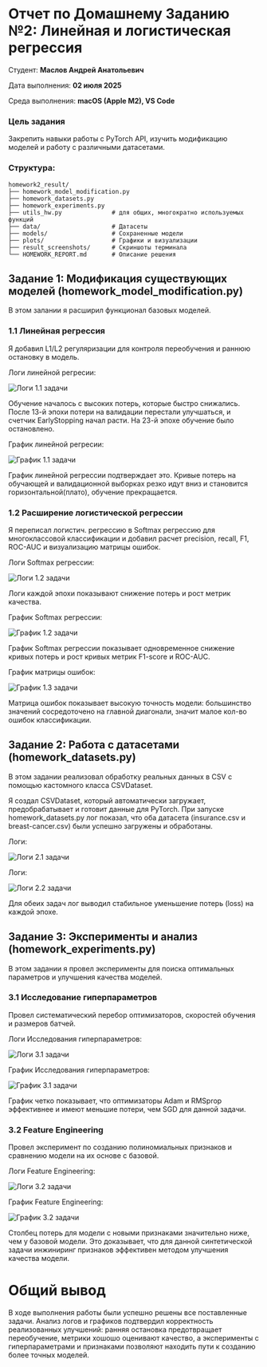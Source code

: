 # Отчет по Домашнему Заданию №2: Линейная и логистическая регрессия

Студент: **Маслов Андрей Анатольевич**

Дата выполнения: **02 июля 2025**

Среда выполнения: **macOS (Apple M2), VS Code**

### Цель задания
Закрепить навыки работы с PyTorch API, изучить модификацию моделей и работу с различными датасетами.

### Структура:
```
homework2_result/
├── homework_model_modification.py
├── homework_datasets.py
├── homework_experiments.py
├── utils_hw.py              # для общих, многократно используемых функций
├── data/                    # Датасеты
├── models/                  # Сохраненные модели
├── plots/                   # Графики и визуализации
├── result_screenshots/      # Скриншоты терминала
└── HOMEWORK_REPORT.md       # Описание решения
```


## Задание 1: Модификация существующих моделей (homework_model_modification.py)
В этом залании я расширил функционал базовых моделей.

### **1.1 Линейная регрессия**
Я добавил L1/L2 регуляризации для контроля переобучения и раннюю остановку в модель.

Логи линейной регресии:

![Логи 1.1 задачи](result_screenshots/task1_early_stop.png)

Обучение началось с высоких потерь, которые быстро снижались. После 13-й эпохи потери на валидации перестали улучшаться, и счетчик EarlyStopping начал расти. На 23-й эпохе обучение было остановлено.

График линейной регресии:

![График 1.1 задачи](plots/linear_regression_history.png)

График линейной регрессии подтверждает это. Кривые потерь на обучающей и валидационной выборках резко идут вниз и становится горизонтальной(плато), обучение прекращается.

### **1.2 Расширение логистической регрессии**

Я переписал логистич. регрессию в Softmax регрессию для многоклассовой классификации и добавил расчет precision, recall, F1, ROC-AUC и визуализацию матрицы ошибок.

Логи Softmax регрессии:

![Логи 1.2 задачи](result_screenshots/task_1_metrics.png)

Логи каждой эпохи показывают снижение потерь и рост метрик качества.

График Softmax регрессии:

![График 1.2 задачи](plots/softmax_regression_history.png)

График Softmax регрессии показывает одновременное снижение кривых потерь и рост кривых метрик F1-score и ROC-AUC.

График матрицы ошибок:

![График 1.3 задачи](plots/confusion_matrix.png)

Матрица ошибок показывает высокую точность модели: большинство значений сосредоточено на главной диагонали, значит малое кол-во ошибок классификации.


## Задание 2: Работа с датасетами (homework_datasets.py)
В этом задании реализовал обработку реальных данных в CSV с помощью кастомного класса CSVDataset.

Я создал CSVDataset, который автоматически загружает, предобрабатывает и готовит данные для PyTorch. При запуске homework_datasets.py лог показал, что оба датасета (insurance.csv и breast-cancer.csv) были успешно загружены и обработаны.

Логи:

![Логи 2.1 задачи](result_screenshots/task2_regression.png)

Логи:

![Логи 2.2 задачи](result_screenshots/task2_classification.png)

Для обеих задач лог выводил стабильное уменьшение потерь (loss) на каждой эпохе.


## Задание 3: Эксперименты и анализ (homework_experiments.py)
В этом задании я провел эксперименты для поиска оптимальных параметров и улучшения качества моделей.

### **3.1 Исследование гиперпараметров**
Провел систематический перебор оптимизаторов, скоростей обучения и размеров батчей.

Логи Исследования гиперпараметров:

![Логи 3.1 задачи](result_screenshots/task3_hyperparameters.png)

График Исследования гиперпараметров:

![График 3.1 задачи](plots/hyperparameter_experiments.png)

График четко показывает, что оптимизаторы Adam и RMSprop эффективнее и имеют меньшие потери, чем SGD для данной задачи.

### **3.2 Feature Engineering**
Провел эксперимент по созданию полиномиальных признаков и сравнению модели на их основе с базовой.

Логи Feature Engineering:

![Логи 3.2 задачи](result_screenshots/task3_engin_features.png)

График Feature Engineering:

![График 3.2 задачи](plots/feature_engineering_comparison.png)

Столбец потерь для модели с новыми признаками значительно ниже, чем у базовой модели.
Это доказывает, что для данной синтетической задачи инжиниринг признаков эффективен методом улучшения качества модели.


# Общий вывод
В ходе выполнения работы были успешно решены все поставленные задачи. Анализ логов и графиков подтвердил корректность реализованных улучшений: ранняя остановка предотвращает переобучение, метрики хошошо оценивают качество, а эксперименты с гиперпараметрами и признаками позволяют находить пути к созданию более точных моделей.
